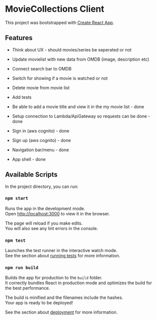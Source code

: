 # MovieCollections Client

This project was bootstrapped with [Create React App](https://github.com/facebook/create-react-app).

## Features
* Think about UX - should movies/series be seperated or not
* Update movielist with new data from OMDB (image, description etc)
* Connect search bar to OMDB
* Switch for showing if a movie is watched or not
* Delete movie from movie list
* Add tests 

* Be able to add a movie title and view it in the my movie list - done
* Setup connection to Lambda/ApiGateway so requests can be done - done
* Sign in (aws cognito) - done
* Sign up (aws cognito) - done
* Navigation bar/menu - done
* App shell - done

## Available Scripts

In the project directory, you can run:

### `npm start`

Runs the app in the development mode.<br />
Open [http://localhost:3000](http://localhost:3000) to view it in the browser.

The page will reload if you make edits.<br />
You will also see any lint errors in the console.

### `npm test`

Launches the test runner in the interactive watch mode.<br />
See the section about [running tests](https://facebook.github.io/create-react-app/docs/running-tests) for more information.

### `npm run build`

Builds the app for production to the `build` folder.<br />
It correctly bundles React in production mode and optimizes the build for the best performance.

The build is minified and the filenames include the hashes.<br />
Your app is ready to be deployed!

See the section about [deployment](https://facebook.github.io/create-react-app/docs/deployment) for more information.
